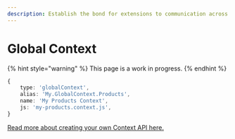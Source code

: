 ```yaml
---
description: Establish the bond for extensions to communication across the application
---
```


# Global Context

{% hint style="warning" %}
This page is a work in progress.
{% endhint %}

```typescript
{
    type: 'globalContext',
    alias: 'My.GlobalContext.Products',
    name: 'My Products Context',
    js: 'my-products.context.js',
}
```

[Read more about creating your own Context API here.](broken-reference)
